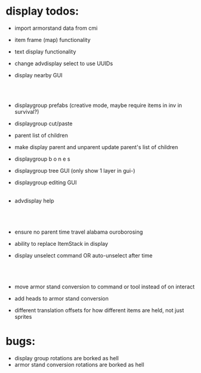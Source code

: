 # display todos:

- import armorstand data from cmi
- item frame (map) functionality
- text display functionality
- change advdisplay select to use UUIDs
- display nearby GUI

  </br></br>
- displaygroup prefabs (creative mode, maybe require items in inv in survival?)
- displaygroup cut/paste
- parent list of children
- make display parent and unparent update parent's list of children
- displaygroup b o n e s
- displaygroup tree GUI (only show 1 layer in gui-)
- displaygroup editing GUI
  </br></br>
- advdisplay help
  </br></br></br></br>
- ensure no parent time travel alabama ouroborosing
- ability to replace ItemStack in display
- display unselect command OR auto-unselect after time
  </br></br></br></br>
- move armor stand conversion to command or tool instead of on interact
- add heads to armor stand conversion
- different translation offsets for how different items are held, not just sprites





# bugs:
- display group rotations are borked as hell
- armor stand conversion rotations are borked as hell
